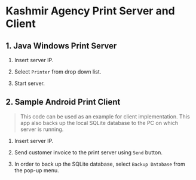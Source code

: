 # Kashmir Agency Print Server and Client

## 1. Java Windows Print Server

1. Insert server IP.

1. Select `Printer` from drop down list.

1. Start server.

## 2. Sample Android Print Client

> This code can be used as an example for client implementation.
> This app also backs up the local SQLite database to the PC on which server is running.

1. Insert server IP.

1. Send customer invoice to the print server using `Send` button.

1. In order to back up the SQLite database, select `Backup Database` from the pop-up menu.